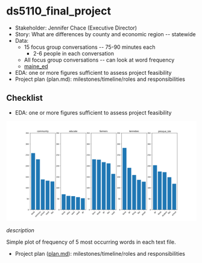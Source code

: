 # ds5110_final_project

* Stakeholder: Jennifer Chace (Executive Director)
* Story: What are differences by county and economic region -- statewide
* Data:
  * 15 focus group conversations -- 75-90 minutes each
    * 2-6 people in each conversation
  * All focus group conversations -- can look at word frequency
  * [maine_ed](maine_ed)
* EDA: one or more figures sufficient to assess project feasibility
* Project plan (plan.md): milestones/timeline/roles and responsibilities

## Checklist
* EDA: one or more figures sufficient to assess project feasibility

![fig1](/figs/Figure_1.png)

*description*

Simple plot of frequency of 5 most occurring words in each text file.

* Project plan ([plan.md](https://github.com/darylel/ds5110_final_project/blob/james/plan.md)): milestones/timeline/roles and responsibilities
